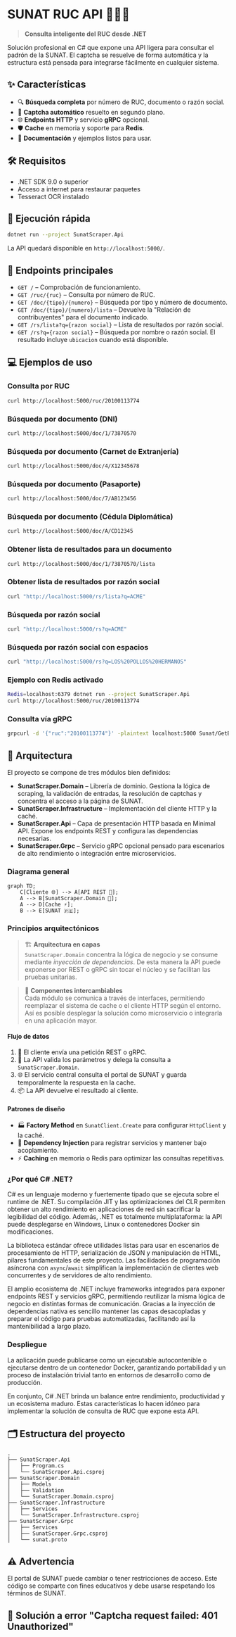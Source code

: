 # SUNAT RUC API 🚀🇵🇪

> **Consulta inteligente del RUC desde .NET**

Solución profesional en C# que expone una API ligera para consultar el padrón
de la SUNAT. El captcha se resuelve de forma automática y la estructura está
pensada para integrarse fácilmente en cualquier sistema.

## ✨ Características
- 🔍 **Búsqueda completa** por número de RUC, documento o razón social.
- 🤖 **Captcha automático** resuelto en segundo plano.
- 🌐 **Endpoints HTTP** y servicio **gRPC** opcional.
- 🛡️ **Cache** en memoria y soporte para **Redis**.
- 📄 **Documentación** y ejemplos listos para usar.

## 🛠️ Requisitos
- .NET SDK 9.0 o superior
- Acceso a internet para restaurar paquetes
- Tesseract OCR instalado

## 🚀 Ejecución rápida
```bash
dotnet run --project SunatScraper.Api
```
La API quedará disponible en `http://localhost:5000/`.

## 📁 Endpoints principales
- `GET /` – Comprobación de funcionamiento.
- `GET /ruc/{ruc}` – Consulta por número de RUC.
- `GET /doc/{tipo}/{numero}` – Búsqueda por tipo y número de documento.
- `GET /doc/{tipo}/{numero}/lista` – Devuelve la "Relación de contribuyentes" para el documento indicado.
- `GET /rs/lista?q={razon social}` – Lista de resultados por razón social.
- `GET /rs?q={razon social}` – Búsqueda por nombre o razón social. El resultado incluye `ubicacion` cuando está disponible.

## 💻 Ejemplos de uso
### Consulta por RUC
```bash
curl http://localhost:5000/ruc/20100113774
```

### Búsqueda por documento (DNI)
```bash
curl http://localhost:5000/doc/1/73870570
```
### Búsqueda por documento (Carnet de Extranjería)
```bash
curl http://localhost:5000/doc/4/X12345678
```
### Búsqueda por documento (Pasaporte)
```bash
curl http://localhost:5000/doc/7/AB123456
```
### Búsqueda por documento (Cédula Diplomática)
```bash
curl http://localhost:5000/doc/A/CD12345
```
### Obtener lista de resultados para un documento
```bash
curl http://localhost:5000/doc/1/73870570/lista
```

### Obtener lista de resultados por razón social
```bash
curl "http://localhost:5000/rs/lista?q=ACME"
```

### Búsqueda por razón social
```bash
curl "http://localhost:5000/rs?q=ACME"
```
### Búsqueda por razón social con espacios
```bash
curl "http://localhost:5000/rs?q=LOS%20POLLOS%20HERMANOS"
```

### Ejemplo con Redis activado
```bash
Redis=localhost:6379 dotnet run --project SunatScraper.Api
curl http://localhost:5000/ruc/20100113774
```

### Consulta vía gRPC
```bash
grpcurl -d '{"ruc":"20100113774"}' -plaintext localhost:5000 Sunat/GetByRuc
```

## 📄 Arquitectura
El proyecto se compone de tres módulos bien definidos:
- **SunatScraper.Domain** – Librería de dominio. Gestiona la lógica de scraping, la validación de entradas, la resolución de captchas y concentra el acceso a la página de SUNAT.
- **SunatScraper.Infrastructure** – Implementación del cliente HTTP y la caché.
- **SunatScraper.Api** – Capa de presentación HTTP basada en Minimal API. Expone los endpoints REST y configura las dependencias necesarias.
- **SunatScraper.Grpc** – Servicio gRPC opcional pensado para escenarios de alto rendimiento o integración entre microservicios.

### Diagrama general

```mermaid
graph TD;
    C[Cliente 🌐] --> A[API REST 🚀];
    A --> B[SunatScraper.Domain 🧐];
    A --> D[Cache ⚡];
    B --> E[SUNAT 🇵🇪];
```

### Principios arquitectónicos
> 🏗️ **Arquitectura en capas**  
> `SunatScraper.Domain` concentra la lógica de negocio y se consume mediante
> *inyección de dependencias*. De esta manera la API puede exponerse por REST o
> gRPC sin tocar el núcleo y se facilitan las pruebas unitarias.

> 🔌 **Componentes intercambiables**  
> Cada módulo se comunica a través de interfaces, permitiendo reemplazar el
> sistema de cache o el cliente HTTP según el entorno. Así es posible desplegar
> la solución como microservicio o integrarla en una aplicación mayor.

#### Flujo de datos
1. 📨 El cliente envía una petición REST o gRPC.
2. 🛂 La API valida los parámetros y delega la consulta a `SunatScraper.Domain`.
3. 🌐 El servicio central consulta el portal de SUNAT y guarda temporalmente la respuesta en la cache.
4. 📦 La API devuelve el resultado al cliente.

#### Patrones de diseño
- 🏭 **Factory Method** en `SunatClient.Create` para configurar `HttpClient` y la caché.
- 🧩 **Dependency Injection** para registrar servicios y mantener bajo acoplamiento.
- ⚡ **Caching** en memoria o Redis para optimizar las consultas repetitivas.

### ¿Por qué C# .NET?
C# es un lenguaje moderno y fuertemente tipado que se ejecuta sobre el runtime
de .NET. Su compilación JIT y las optimizaciones del CLR permiten obtener un
alto rendimiento en aplicaciones de red sin sacrificar la legibilidad del
código. Además, .NET es totalmente multiplataforma: la API puede desplegarse en
Windows, Linux o contenedores Docker sin modificaciones.

La biblioteca estándar ofrece utilidades listas para usar en escenarios de
procesamiento de HTTP, serialización de JSON y manipulación de HTML,
pilares fundamentales de este proyecto. Las facilidades de programación
asíncrona con `async`/`await` simplifican la implementación de clientes web
concurrentes y de servidores de alto rendimiento.

El amplio ecosistema de .NET incluye frameworks integrados para exponer
endpoints REST y servicios gRPC, permitiendo reutilizar la misma lógica de
negocio en distintas formas de comunicación. Gracias a la inyección de
dependencias nativa es sencillo mantener las capas desacopladas y preparar el
código para pruebas automatizadas, facilitando así la mantenibilidad a largo
plazo.

### Despliegue
La aplicación puede publicarse como un ejecutable autocontenible o ejecutarse
dentro de un contenedor Docker, garantizando portabilidad y un proceso de
instalación trivial tanto en entornos de desarrollo como de producción.

En conjunto, C# .NET brinda un balance entre rendimiento, productividad y un
ecosistema maduro. Estas características lo hacen idóneo para implementar la
solución de consulta de RUC que expone esta API.

## 🗂 Estructura del proyecto
```text
.
├── SunatScraper.Api
│   ├── Program.cs
│   └── SunatScraper.Api.csproj
├── SunatScraper.Domain
│   ├── Models
│   ├── Validation
│   └── SunatScraper.Domain.csproj
├── SunatScraper.Infrastructure
│   ├── Services
│   └── SunatScraper.Infrastructure.csproj
├── SunatScraper.Grpc
│   ├── Services
│   ├── SunatScraper.Grpc.csproj
│   └── sunat.proto
```

## ⚠️ Advertencia
El portal de SUNAT puede cambiar o tener restricciones de acceso. Este código se comparte con fines educativos y debe usarse respetando los términos de SUNAT.

## 🔘 Solución a error "Captcha request failed: 401 Unauthorized"
